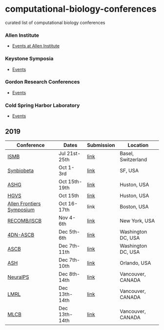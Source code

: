 # computational-biology-conferences
curated list of computational biology conferences

### Allen Institute
* [Events at Allen Institute](https://alleninstitute.org/events-training/)

### Keystone Symposia
* [Events](http://www.keystonesymposia.org/)

### Gordon Research Conferences
* [Events](https://www.grc.org/)

### Cold Spring Harbor Laboratory
* [Events](https://meetings.cshl.edu/)

## 2019

Conference | Dates | Submission | Location 
-----------|-------|------------|----------
[ISMB](https://www.iscb.org/ismbeccb2019) | Jul 21st-25th | [link](https://www.iscb.org/ismbeccb2019-submit/abstracts)| Basel, Switzerland
[Synbiobeta](https://2019.synbiobeta.com/) | Oct 1-3rd | [link](https://2019.synbiobeta.com/register/) | SF, USA
[ASHG](https://www.ashg.org/2019meeting/) | Oct 15th-19th | [link](https://www.ashg.org/2019meeting/pages/abstracts_late.shtml) | Huston, USA
[HGVS](http://events.hgvs.org/home.html) | Oct 15th | [link](http://events.hgvs.org/abstracts.html) | Huston, USA
[Allen Frontiers Symposium](https://alleninstitute.org/what-we-do/frontiers-group/events/allen-frontiers-symp-2019/) | Oct 16-17th | link | Boston, USA
[RECOMB/ISCB](https://www.iscb.org/recomb-regsysgen2019-program/recomb-regsysgen2019-oral-schedule) | Nov 4-6th | [link](https://www.iscb.org/recomb-regsysgen2019-submissions/recomb-regsysgen2019-oral-submissions) | New York, USA
[4DN-ASCB](https://4dn-annual-meetings.smapply.io/) | Dec 5th-6th | [link](unknown) | Washington DC, USA
[ASCB](https://www.ascb.org/2019ascbembo/) | Dec 7th-11th | [link](https://www.ascb.org/2019ascbembo/abstracts/) | Washington DC, USA
[ASH](https://www.hematology.org/Annual-Meeting/) | Dec 7th-10th | [link](https://www.hematology.org/Annual-Meeting/Abstracts/) | Orlando, USA
[NeuralPS](https://nips.cc) | Dec 8th-14th | [link](https://nips.cc/Conferences/2019/CallForPapers) | Vancouver, CANADA 
[LMRL](https://lmrl-bio.github.io/) | Dec 13th-14th | [link](https://lmrl-bio.github.io/call) | Vancouver, CANADA 
[MLCB](https://mlcb.github.io/) | Dec 13th-14th | [link](https://easychair.org/account/signin?l=t8803VSZpkL2VOFk87xpjU) | Vancouver, CANADA 
